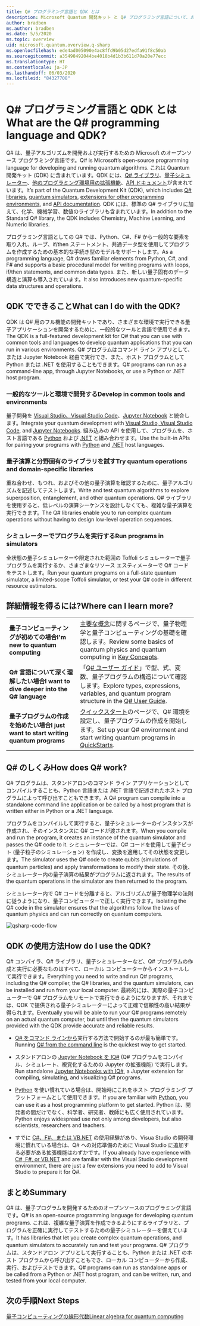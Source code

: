 ```yaml
---
title: Q# プログラミング言語と QDK とは
description: Microsoft Quantum 開発キット と Q# プログラミング言語について、および量子プログラムの作成方法について説明します。
author: bradben
ms.author: bradben
ms.date: 5/5/2020
ms.topic: overview
uid: microsoft.quantum.overview.q-sharp
ms.openlocfilehash: ede4ad005090e4ac8ffd9b05d27edfa91f8c50ab
ms.sourcegitcommit: a35498492044be4018b4d1b3b611d70a20e77ecc
ms.translationtype: HT
ms.contentlocale: ja-JP
ms.lasthandoff: 06/03/2020
ms.locfileid: "84327708"
---
```

# <a name="what-are-the-q-programming-language-and-qdk"></a><span data-ttu-id="c0e9b-103">Q# プログラミング言語と QDK とは</span><span class="sxs-lookup"><span data-stu-id="c0e9b-103">What are the Q# programming language and QDK?</span></span>

<span data-ttu-id="c0e9b-104">Q# は、量子アルゴリズムを開発および実行するための Microsoft のオープンソース プログラミング言語です。</span><span class="sxs-lookup"><span data-stu-id="c0e9b-104">Q# is Microsoft’s open-source programming language for developing and running quantum algorithms.</span></span> <span data-ttu-id="c0e9b-105">これは Quantum 開発キット (QDK) に含まれています。QDK には、[Q# ライブラリ](xref:microsoft.quantum.libraries)、[量子シミュレーター](xref:microsoft.quantum.machines)、[他のプログラミング環境用の拡張機能](xref:microsoft.quantum.install)、[API ドキュメント](xref:microsoft.quantum.standardlibsintro)が含まれています。</span><span class="sxs-lookup"><span data-stu-id="c0e9b-105">It’s part of the Quantum Development Kit (QDK), which includes [Q# libraries](xref:microsoft.quantum.libraries), [quantum simulators](xref:microsoft.quantum.machines), [extensions for other programming environments](xref:microsoft.quantum.install), and [API documentation](xref:microsoft.quantum.standardlibsintro).</span></span> <span data-ttu-id="c0e9b-106">QDK には、標準の Q# ライブラリに加えて、化学、機械学習、数値のライブラリも含まれています。</span><span class="sxs-lookup"><span data-stu-id="c0e9b-106">In addition to the Standard Q# library, the QDK includes Chemistry, Machine Learning, and Numeric libraries.</span></span>

<span data-ttu-id="c0e9b-107">プログラミング言語としての Q# では、Python、C#、F# から一般的な要素を取り入れ、ループ、if/then ステートメント、共通データ型を使用してプログラムを作成するための基本的な手続き型のモデルをサポートします。</span><span class="sxs-lookup"><span data-stu-id="c0e9b-107">As a programming language, Q# draws familiar elements from Python, C#, and F# and supports a basic procedural model for writing programs with loops, if/then statements, and common data types.</span></span> <span data-ttu-id="c0e9b-108">また、新しい量子固有のデータ構造と演算も導入されています。</span><span class="sxs-lookup"><span data-stu-id="c0e9b-108">It also introduces new quantum-specific data structures and operations.</span></span>

## <a name="what-can-i-do-with-the-qdk"></a><span data-ttu-id="c0e9b-109">QDK でできること</span><span class="sxs-lookup"><span data-stu-id="c0e9b-109">What can I do with the QDK?</span></span>

<span data-ttu-id="c0e9b-110">QDK は Q# 用のフル機能の開発キットであり、さまざまな環境で実行できる量子アプリケーションを開発するために、一般的なツールと言語で使用できます。</span><span class="sxs-lookup"><span data-stu-id="c0e9b-110">The QDK is a full-featured development kit for Q# that you can use with common tools and languages to develop quantum applications that you can run in various environments.</span></span> <span data-ttu-id="c0e9b-111">Q# プログラムはコマンド ライン アプリとして、または Jupyter Notebook 経由で実行でき、また、ホスト プログラムとして Python または .NET を使用することもできます。</span><span class="sxs-lookup"><span data-stu-id="c0e9b-111">Q# programs can run as a command-line app, through Jupyter Notebooks, or use a Python or .NET host program.</span></span>

### <a name="develop-in-common-tools-and-environments"></a><span data-ttu-id="c0e9b-112">一般的なツールと環境で開発する</span><span class="sxs-lookup"><span data-stu-id="c0e9b-112">Develop in common tools and environments</span></span>

<span data-ttu-id="c0e9b-113">量子開発を [Visual Studio、Visual Studio Code](xref:microsoft.quantum.install.standalone)、[Jupyter Notebook](xref:microsoft.quantum.install.jupyter) と統合します。</span><span class="sxs-lookup"><span data-stu-id="c0e9b-113">Integrate your quantum development with [Visual Studio, Visual Studio Code](xref:microsoft.quantum.install.standalone), and [Jupyter Notebooks](xref:microsoft.quantum.install.jupyter).</span></span> <span data-ttu-id="c0e9b-114">組み込みの API を使用して、プログラムを、ホスト言語である [Python](xref:microsoft.quantum.install.python) および [.NET](xref:microsoft.quantum.install.cs) と組み合わせます。</span><span class="sxs-lookup"><span data-stu-id="c0e9b-114">Use the built-in APIs for pairing your programs with [Python](xref:microsoft.quantum.install.python) and [.NET](xref:microsoft.quantum.install.cs) host languages.</span></span>

### <a name="try-quantum-operations-and-domain-specific-libraries"></a><span data-ttu-id="c0e9b-115">量子演算と分野固有のライブラリを試す</span><span class="sxs-lookup"><span data-stu-id="c0e9b-115">Try quantum operations and domain-specific libraries</span></span>

<span data-ttu-id="c0e9b-116">重ね合わせ、もつれ、およびその他の量子演算を確認するために、量子アルゴリズムを記述してテストします。</span><span class="sxs-lookup"><span data-stu-id="c0e9b-116">Write and test quantum algorithms to explore superposition, entanglement, and other quantum operations.</span></span> <span data-ttu-id="c0e9b-117">Q# ライブラリを使用すると、低レベルの演算シーケンスを設計しなくても、複雑な量子演算を実行できます。</span><span class="sxs-lookup"><span data-stu-id="c0e9b-117">The Q# libraries enable you to run complex quantum operations without having to design low-level operation sequences.</span></span>

### <a name="run-programs-in-simulators"></a><span data-ttu-id="c0e9b-118">シミュレーターでプログラムを実行する</span><span class="sxs-lookup"><span data-stu-id="c0e9b-118">Run programs in simulators</span></span>

<span data-ttu-id="c0e9b-119">全状態の量子シミュレーターや限定された範囲の Toffoli シミュレーターで量子プログラムを実行するか、さまざまなリソース エスティメーターで Q# コードをテストします。</span><span class="sxs-lookup"><span data-stu-id="c0e9b-119">Run your quantum programs on a full-state quantum simulator, a limited-scope Toffoli simulator, or test your Q# code in different resource estimators.</span></span> 

## <a name="where-can-i-learn-more"></a><span data-ttu-id="c0e9b-120">詳細情報を得るには?</span><span class="sxs-lookup"><span data-stu-id="c0e9b-120">Where can I learn more?</span></span>

|||
| ---- | ---- |
| <span data-ttu-id="c0e9b-121">**量子コンピューティングが初めての場合**</span><span class="sxs-lookup"><span data-stu-id="c0e9b-121">**I'm new to quantum computing**</span></span> | <span data-ttu-id="c0e9b-122">[主要な概念](xref:microsoft.quantum.overview.understanding)に関するページで、量子物理学と量子コンピューティングの基礎を確認します。</span><span class="sxs-lookup"><span data-stu-id="c0e9b-122">Review some basics of quantum physics and quantum computing in [Key Concepts](xref:microsoft.quantum.overview.understanding).</span></span>|
| <span data-ttu-id="c0e9b-123">**Q# 言語について深く理解したい場合**</span><span class="sxs-lookup"><span data-stu-id="c0e9b-123">**I want to dive deeper into the Q# language**</span></span> | <span data-ttu-id="c0e9b-124">「[Q# ユーザー ガイド](xref:microsoft.quantum.guide)」で型、式、変数、量子プログラムの構造について確認します。</span><span class="sxs-lookup"><span data-stu-id="c0e9b-124">Explore types, expressions, variables, and quantum program structure in the [Q# User Guide](xref:microsoft.quantum.guide).</span></span>|
| <span data-ttu-id="c0e9b-125">**量子プログラムの作成を始めたい場合**</span><span class="sxs-lookup"><span data-stu-id="c0e9b-125">**I just want to start writing quantum programs**</span></span> | <span data-ttu-id="c0e9b-126">[クイックスタート](xref:microsoft.quantum.install)のページで、Q# 環境を設定し、量子プログラムの作成を開始します。</span><span class="sxs-lookup"><span data-stu-id="c0e9b-126">Set up your Q# environment and start writing quantum programs in [QuickStarts](xref:microsoft.quantum.install).</span></span>|

## <a name="how-does-q-work"></a><span data-ttu-id="c0e9b-127">Q# のしくみ</span><span class="sxs-lookup"><span data-stu-id="c0e9b-127">How does Q# work?</span></span>

<span data-ttu-id="c0e9b-128">Q# プログラムは、スタンドアロンのコマンド ライン アプリケーションとしてコンパイルすることも、Python 言語または .NET 言語で記述されたホスト プログラムによって呼び出すこともできます。</span><span class="sxs-lookup"><span data-stu-id="c0e9b-128">A Q# program can compile into a standalone command line application or be called by a host program that is written either in Python or a .NET language.</span></span>

<span data-ttu-id="c0e9b-129">プログラムをコンパイルして実行すると、量子シミュレーターのインスタンスが作成され、そのインスタンスに Q# コードが渡されます。</span><span class="sxs-lookup"><span data-stu-id="c0e9b-129">When you compile and run the program, it creates an instance of the quantum simulator and passes the Q# code to it.</span></span> <span data-ttu-id="c0e9b-130">シミュレーターでは、Q# コードを使用して量子ビット (量子粒子のシミュレーション) を作成し、変換を適用してその状態を変更します。</span><span class="sxs-lookup"><span data-stu-id="c0e9b-130">The simulator uses the Q# code to create qubits (simulations of quantum particles) and apply transformations to modify their state.</span></span> <span data-ttu-id="c0e9b-131">その後、シミュレーター内の量子演算の結果がプログラムに返されます。</span><span class="sxs-lookup"><span data-stu-id="c0e9b-131">The results of the quantum operations in the simulator are then returned to the program.</span></span>  

<span data-ttu-id="c0e9b-132">シミュレーター内で Q# コードを分離すると、アルゴリズムが量子物理学の法則に従うようになり、量子コンピューターで正しく実行できます。</span><span class="sxs-lookup"><span data-stu-id="c0e9b-132">Isolating the Q# code in the simulator ensures that the algorithms follow the laws of quantum physics and can run correctly on quantum computers.</span></span>

![qsharp-code-flow](~/media/qsharp-code-flow.png)

## <a name="how-do-i-use-the-qdk"></a><span data-ttu-id="c0e9b-134">QDK の使用方法</span><span class="sxs-lookup"><span data-stu-id="c0e9b-134">How do I use the QDK?</span></span>

<span data-ttu-id="c0e9b-135">Q# コンパイラ、Q# ライブラリ、量子シミュレーターなど、Q# プログラムの作成と実行に必要なものはすべて、ローカル コンピューターからインストールして実行できます。</span><span class="sxs-lookup"><span data-stu-id="c0e9b-135">Everything you need to write and run Q# programs, including the Q# compiler, the Q# libraries, and the quantum simulators, can be installed and run from your local computer.</span></span> <span data-ttu-id="c0e9b-136">最終的には、実際の量子コンピューターで Q# プログラムをリモートで実行できるようになりますが、それまでは、QDK で提供される量子シミュレーターによって正確で信頼性の高い結果が得られます。</span><span class="sxs-lookup"><span data-stu-id="c0e9b-136">Eventually you will be able to run your Q# programs remotely on an actual quantum computer, but until then the quantum simulators provided with the QDK provide accurate and reliable results.</span></span>

- <span data-ttu-id="c0e9b-137">[Q# をコマンド ラインから](xref:microsoft.quantum.install.standalone)実行する方法で開始するのが最も簡単です。</span><span class="sxs-lookup"><span data-stu-id="c0e9b-137">Running [Q# from the command line](xref:microsoft.quantum.install.standalone) is the quickest way to get started.</span></span>

- <span data-ttu-id="c0e9b-138">スタンドアロンの [Jupyter Notebook を IQ#](xref:microsoft.quantum.install.jupyter) (Q# プログラムをコンパイル、シミュレート、視覚化するための Jupyter の拡張機能) で実行します。</span><span class="sxs-lookup"><span data-stu-id="c0e9b-138">Run standalone [Jupyter Notebooks with IQ#](xref:microsoft.quantum.install.jupyter), a Jupyter extension for compiling, simulating, and visualizing Q# programs.</span></span>

- <span data-ttu-id="c0e9b-139">[Python](xref:microsoft.quantum.install.python) を使い慣れている場合は、開始時にこれをホスト プログラミング プラットフォームとして使用できます。</span><span class="sxs-lookup"><span data-stu-id="c0e9b-139">If you are familiar with [Python](xref:microsoft.quantum.install.python), you can use it as a host programming platform to get started.</span></span> <span data-ttu-id="c0e9b-140">Python は、開発者の間だけでなく、科学者、研究者、教師にも広く使用されています。</span><span class="sxs-lookup"><span data-stu-id="c0e9b-140">Python enjoys widespread use not only among developers, but also scientists, researchers and teachers.</span></span>

- <span data-ttu-id="c0e9b-141">すでに [C#、F#、または VB.NET](xref:microsoft.quantum.install.cs) の使用経験があり、Visua Studio の開発環境に慣れている場合は、Q# への対応準備のために Visual Studio に追加する必要がある拡張機能はわずかです。</span><span class="sxs-lookup"><span data-stu-id="c0e9b-141">If you already have experience with [C#, F#, or VB.NET](xref:microsoft.quantum.install.cs) and are familiar with the Visual Studio development environment, there are just a few extensions you need to add to Visual Studio to prepare it for Q#.</span></span>  

## <a name="summary"></a><span data-ttu-id="c0e9b-142">まとめ</span><span class="sxs-lookup"><span data-stu-id="c0e9b-142">Summary</span></span>

<span data-ttu-id="c0e9b-143">Q# は、量子プログラムを開発するためのオープンソースのプログラミング言語です。</span><span class="sxs-lookup"><span data-stu-id="c0e9b-143">Q# is an open-source programming language for developing quantum programs.</span></span> <span data-ttu-id="c0e9b-144">これは、複雑な量子演算を作成できるようにするライブラリと、プログラムを正確に実行してテストするための量子シミュレーターを備えています。</span><span class="sxs-lookup"><span data-stu-id="c0e9b-144">It has libraries that let you create complex quantum operations, and quantum simulators to accurately run and test your programs.</span></span> <span data-ttu-id="c0e9b-145">Q# プログラムは、スタンドアロン アプリとして実行することも、Python または .NET のホスト プログラムから呼び出すこともでき、ローカル コンピューターから作成、実行、およびテストできます。</span><span class="sxs-lookup"><span data-stu-id="c0e9b-145">Q# programs can run as standalone apps or be called from a Python or .NET host program, and can be written, run, and tested from your local computer.</span></span>

## <a name="next-steps"></a><span data-ttu-id="c0e9b-146">次の手順</span><span class="sxs-lookup"><span data-stu-id="c0e9b-146">Next Steps</span></span>

[<span data-ttu-id="c0e9b-147">量子コンピューティングの線形代数</span><span class="sxs-lookup"><span data-stu-id="c0e9b-147">Linear algebra for quantum computing</span></span>](xref:microsoft.quantum.overview.algebra)
